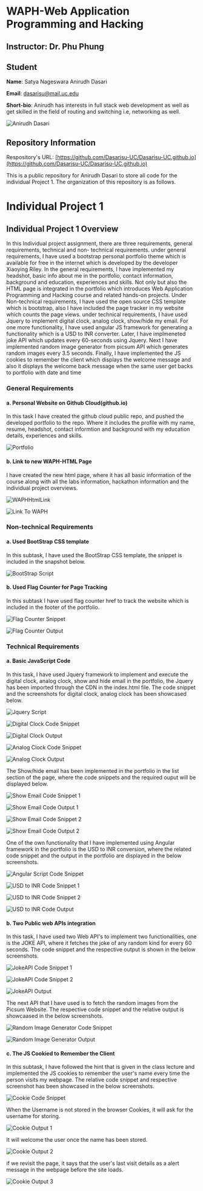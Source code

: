 # WAPH-Web Application Programming and Hacking

## Instructor: Dr. Phu Phung

## Student

**Name**: Satya Nageswara Anirudh Dasari

**Email**: dasarisu@mail.uc.edu

**Short-bio**: Anirudh has interests in full stack web development as well as get skilled in the field of routing and switching i.e, networking as well.

![Anirudh Dasari](MyPhoto.png)

## Repository Information

Respository's URL: [https://github.com/Dasarisu-UC/Dasarisu-UC.github.io](https://github.com/Dasarisu-UC/Dasarisu-UC.github.io)

This is a public repository for Anirudh Dasari to store all code for the individual Project 1. The organization of this repository is as follows.

# Individual Project 1 

## Individual Project 1 Overview
In this Individual project assignment, there are three requirements, general requirements, technical and non- technical requirements. under general requirements, I have used a bootstrap personal portfolio theme which is available for free in the internet which is developed by the developer Xiaoying Riley. In the general requirements, I have implemented my headshot, basic info about me in the portfolio, contact information, background and education, experiences and skills. Not only but also the HTML page is integrated in the portfolio which introduces Web Application Programming and Hacking course and related hands-on projects. Under Non-technical requirements, I have used the open source CSS template which is bootstrap, also I have included the page tracker in my website which counts the page views. under technical requirements, I have used Jquery to implement digital clock, analog clock, show/hide my email. For one more functionality, I have used angular JS framework for generating a functionality which is a USD to INR converter. Later, I have implmeneted joke API which updates every 60-seconds using Jquery. Next I have implemented random image generator from picsum API which generates random images every 3.5 seconds. Finally, I have implemented the JS cookies to remember the client which displays the welcome message and also it displays the welcome back message when the same user get backs to portfolio with date and time

### General Requirements

####  a. Personal Website on Github Cloud(github.io) 
In this task I have created the github cloud public repo, and pushed the developed portfolio to the repo. Where it includes the profile with my name, resume, headshot, contact informtion and background with my education details, experiences and skills.

![Portfolio](screenshots/part1/DevelopedPage.png)

####  b. Link to new WAPH-HTML Page

I have created the new html page, where it has all basic information of the course along with all the labs information, hackathon information and the individual project overviews.

![WAPHHtmlLink](screenshots/part1/waphcoursecodesnippet.png)

![Link To WAPH](screenshots/part1/LinktoWAPHhtml.png)

### Non-technical Requirements

####  a. Used BootStrap CSS template
In this subtask, I have used the BootStrap CSS template, the snippet is included in the snapshot below.

![BootStrap Script](screenshots/part2/bootstrapsnippet.png)


####  b. Used Flag Counter for Page Tracking
In this subtask I have used flag counter href to track the website which is included in the footer of the portfolio.

![Flag Counter Snippet](screenshots/part2/FlagCounterSnippet.png)

![Flag Counter Output](screenshots/part2/FlagCounterOutput.png)

### Technical Requirements

####  a. Basic JavaScript Code
In this task, I have used Jquery framework to implement and execute the digital clock, analog clock, show and hide email in the portfolio, the Jquery has been imported through the CDN in the index.html file. The code snippet and the screenshots for digital clock, analog clock has been showcased below.

![Jquery Script](screenshots/part3/JqueryScriptCodeSnippet.png)

![Digital Clock Code Snippet](screenshots/part3/DigitalClockCodeSnippet.png)

![Digital Clock Output](screenshots/part3/DigitalClockOutput.png)

![Analog Clock Code Snippet](screenshots/part3/AnalogClockCodeSnippet.png)

![Analog Clock Output](screenshots/part3/AnalogClockOutput.png)

The Show/hide email has been implemented in the portfolio in the list section of the page, where the code snippets and the required ouput will be displayed below.

![Show Email Code Snippet 1](screenshots/part3/ShowEmailCodeSnippet1.png)

![Show Email Code Output 1](screenshots/part3/ShowEmailCodeOutput1.png)

![Show Email Code Snippet 2](screenshots/part3/ShowEmailCodeSnippet2.png)

![Show Email Code Output 2](screenshots/part3/ShowEmailCodeOutput2.png)

One of the own functionality that I have implemented using Angular framework in the portfolio is the USD to INR conversion, where the related code snippet and the output in the portfolio are displayed in the below screenshots.

![Angular Script Code Snippet](screenshots/part3/AngularScriptCodeSnippet.png)

![USD to INR Code Snippet 1](screenshots/part3/NewFunctionalityCodeSnippet(angular)1.png)

![USD to INR Code Snippet 2](screenshots/part3/NewFunctionalityCodeSnippet(angular)2.png)

![USD to INR Code Output](screenshots/part3/NewFunctionality(angular)Output.png)

#### b. Two Public web APIs integration

In this task, I have used two Web API's to implement two functionalities, one is the JOKE API, where it fetches the joke of any random kind for every 60 seconds. The code snippet and the respective output is shown in the below screenshots.

![JokeAPI Code Snippet 1](screenshots/part3/JokeAPICodeSnippet1.png)

![JokeAPI Code Snippet 2](screenshots/part3/JokeAPICodeSnippet2.png)

![JokeAPI Output](screenshots/part3/JokeAPIOutput.png)

The next API that I have used is to fetch the random images from the Picsum Website. The respective code snippet and the relative output is showcaased in the below screenshots.

![Random Image Generator Code Snippet](screenshots/part3/RandomImageGeneratorCodeSnippet.png)

![Random Image Generator Output](screenshots/part3/RandomImageGeneratorOutput.png)

####  c. The JS Cookied to Remember the Client

In this subtask, I have followed the hint that is given in the class lecture and implemented the JS cookies to remember the user's name every time the person visits my webpage. The relative code snippet and respective screenshot has been showcased in the below screenshots. 

![Cookie Code Snippet](screenshots/part3/CookieCodeSnippet.png)

When the Username is not stored in the browser Cookies, it will ask for the username for storing.

![Cookie Output 1](screenshots/part3/CookieOutput1.png)

It will welcome the user once the name has been stored.

![Cookie Output 2](screenshots/part3/CookieOutput2.png)

if we revisit the page, it says that the user's last visit details as a alert message in the webpage before the site loads.

![Cookie Output 3](screenshots/part3/CookieOutput3.png)
